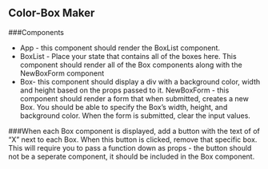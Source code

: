 
## Color-Box Maker 

###Components

- App - this component should render the BoxList component.
- BoxList - Place your state that contains all of the boxes here. This component should render all of the Box components along with the NewBoxForm component
- Box- this component should display a div with a background color, width and height based on the props passed to it.
NewBoxForm - this component should render a form that when submitted, creates a new Box. You should be able to specify the Box’s width, height, and background color. When the form is submitted, clear the input values.

###When each Box component is displayed, add a button with the text of of “X” next to each Box. When this button is clicked, remove that specific box. This will require you to pass a function down as props - the button should not be a seperate component, it should be included in the Box component.

 

